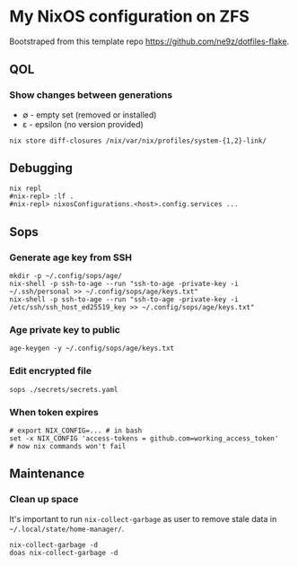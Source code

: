 # My NixOS configuration on ZFS

Bootstraped from this template repo <https://github.com/ne9z/dotfiles-flake>.

## QOL

### Show changes between generations

- ∅ - empty set (removed or installed)
- ε - epsilon (no version provided)

```shell
nix store diff-closures /nix/var/nix/profiles/system-{1,2}-link/
```

## Debugging

```shell
nix repl
#nix-repl> :lf .
#nix-repl> nixosConfigurations.<host>.config.services ...
```

## Sops

### Generate age key from SSH

```shell
mkdir -p ~/.config/sops/age/
nix-shell -p ssh-to-age --run "ssh-to-age -private-key -i ~/.ssh/personal >> ~/.config/sops/age/keys.txt"
nix-shell -p ssh-to-age --run "ssh-to-age -private-key -i /etc/ssh/ssh_host_ed25519_key >> ~/.config/sops/age/keys.txt"
```

### Age private key to public

```shell
age-keygen -y ~/.config/sops/age/keys.txt
```

### Edit encrypted file

```shell
sops ./secrets/secrets.yaml
```

### When token expires

```fish
# export NIX_CONFIG=... # in bash
set -x NIX_CONFIG 'access-tokens = github.com=working_access_token'
# now nix commands won't fail
```

## Maintenance

### Clean up space

It's important to run `nix-collect-garbage` as user to remove stale data in `~/.local/state/home-manager/`.

```shell
nix-collect-garbage -d
doas nix-collect-garbage -d
```

